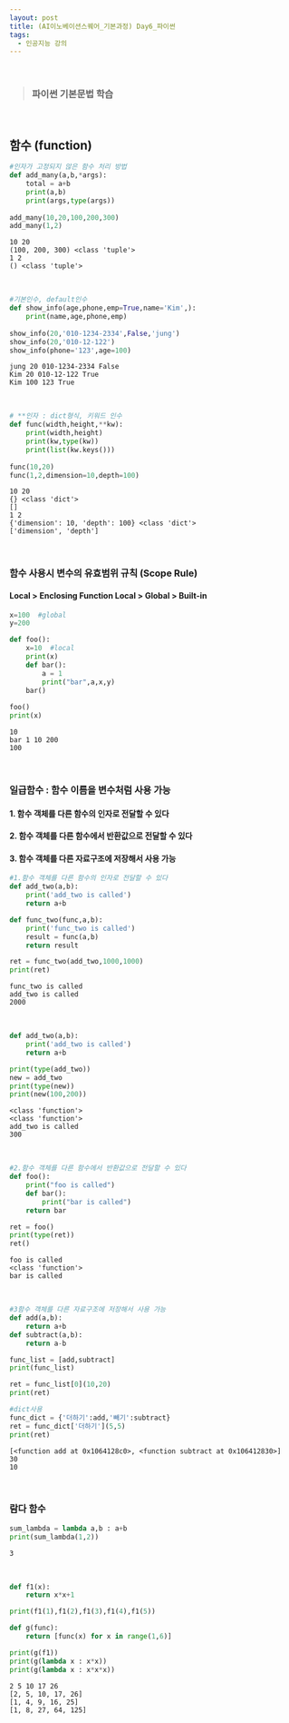 ```yaml
---
layout: post
title: (AI이노베이션스퀘어_기본과정) Day6_파이썬
tags:
  - 인공지능 강의
---
```


<br>

> ### 파이썬 기본문법 학습 

<br>

## 함수 (function)


```python
#인자가 고정되지 않은 함수 처리 방법
def add_many(a,b,*args):
    total = a+b
    print(a,b)
    print(args,type(args))
    
add_many(10,20,100,200,300)
add_many(1,2)

```

    10 20
    (100, 200, 300) <class 'tuple'>
    1 2
    () <class 'tuple'>

<br>

```python
#기본인수, default인수
def show_info(age,phone,emp=True,name='Kim',):
    print(name,age,phone,emp)
    
show_info(20,'010-1234-2334',False,'jung')
show_info(20,'010-12-122')
show_info(phone='123',age=100)
```

    jung 20 010-1234-2334 False
    Kim 20 010-12-122 True
    Kim 100 123 True

<br>

```python
# **인자 : dict형식, 키워드 인수
def func(width,height,**kw):
    print(width,height)
    print(kw,type(kw))
    print(list(kw.keys()))
    
func(10,20)
func(1,2,dimension=10,depth=100)
```

    10 20
    {} <class 'dict'>
    []
    1 2
    {'dimension': 10, 'depth': 100} <class 'dict'>
    ['dimension', 'depth']

<br>

### 함수 사용시 변수의 유효범위 규칙 (Scope Rule)

#### Local > Enclosing Function Local > Global > Built-in


```python
x=100  #global
y=200

def foo():
    x=10  #local
    print(x)
    def bar():
        a = 1
        print("bar",a,x,y)
    bar()  
        
foo()
print(x)
```

    10
    bar 1 10 200
    100

<br>

### 일급함수 : 함수 이름을 변수처럼 사용 가능

#### 1. 함수 객체를 다른 함수의 인자로 전달할 수 있다

#### 2. 함수 객체를 다른 함수에서 반환값으로 전달할 수 있다

#### 3. 함수 객체를 다른 자료구조에 저장해서 사용 가능


```python
#1.함수 객체를 다른 함수의 인자로 전달할 수 있다
def add_two(a,b):
    print('add_two is called')
    return a+b

def func_two(func,a,b):
    print('func_two is called')
    result = func(a,b)
    return result

ret = func_two(add_two,1000,1000)
print(ret)
```

    func_two is called
    add_two is called
    2000

<br>

```python
def add_two(a,b):
    print('add_two is called')
    return a+b

print(type(add_two))
new = add_two
print(type(new))   
print(new(100,200))
```

    <class 'function'>
    <class 'function'>
    add_two is called
    300

<br>

```python
#2.함수 객체를 다른 함수에서 반환값으로 전달할 수 있다
def foo():
    print("foo is called")
    def bar():
        print("bar is called")
    return bar

ret = foo()
print(type(ret))
ret()
```

    foo is called
    <class 'function'>
    bar is called

<br>

```python
#3함수 객체를 다른 자료구조에 저장해서 사용 가능
def add(a,b):
    return a+b
def subtract(a,b):
    return a-b

func_list = [add,subtract]
print(func_list)

ret = func_list[0](10,20)
print(ret)

#dict사용
func_dict = {'더하기':add,'빼기':subtract}
ret = func_dict['더하기'](5,5)
print(ret)
```

    [<function add at 0x1064128c0>, <function subtract at 0x106412830>]
    30
    10

<br>

### 람다 함수


```python
sum_lambda = lambda a,b : a+b
print(sum_lambda(1,2))
```

    3

<br>

```python
def f1(x):
    return x*x+1

print(f1(1),f1(2),f1(3),f1(4),f1(5))

def g(func):
    return [func(x) for x in range(1,6)]

print(g(f1))
print(g(lambda x : x*x))
print(g(lambda x : x*x*x))
```

    2 5 10 17 26
    [2, 5, 10, 17, 26]
    [1, 4, 9, 16, 25]
    [1, 8, 27, 64, 125]

